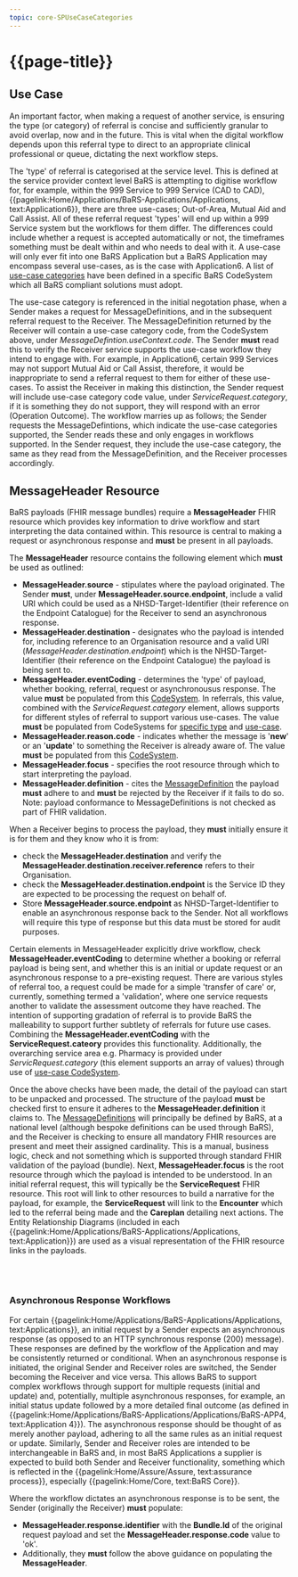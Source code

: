 ```yaml
---
topic: core-SPUseCaseCategories
---
```


# {{page-title}}

## Use Case 
An important factor, when making a request of another service, is ensuring the type (or category) of referral is concise and sufficiently granular to avoid overlap, now and in the future. This is vital when the digital workflow depends upon this referral type to direct to an appropriate clinical professional or queue, dictating the next workflow steps.

The 'type' of referral is categorised at the service level. This is defined at the service provider context level BaRS is attempting to digitise workflow for, for example, within the 999 Service to 999 Service (CAD to CAD), {{pagelink:Home/Applications/BaRS-Applications/Applications, text:Application6}}, there are three use-cases; Out-of-Area, Mutual Aid and Call Assist. All of these referral request 'types' will end up within a 999 Service system but the workflows for them differ. The differences could include whether a request is accepted automatically or not, the timeframes something must be dealt within and who needs to deal with it. A use-case will only ever fit into one BaRS Application but a BaRS Application may encompass several use-cases, as is the case with Application6. A list of [use-case categories](https://simplifier.net/nhsbookingandreferrals/usecases-categories-bars) have been defined in a specific BaRS CodeSystem which all BaRS compliant solutions must adopt. 

The use-case category is referenced in the initial negotation phase, when a Sender makes a request for MessageDefinitions, and in the subsequent referral request to the Receiver. The MessageDefinition returned by the Receiver will contain a use-case category code, from the CodeSystem above, under *MessageDefintion.useContext.code*. The Sender **must** read this to verify the Receiver service supports the use-case workflow they intend to engage with. For example, in Application6, certain 999 Services may not support Mutual Aid or Call Assist, therefore, it would be inappropriate to send a referral request to them for either of these use-cases. To assist the Receiver in making this distinction, the Sender request will include use-case category code value, under *ServiceRequest.category*, if it is something they do not support, they will respond with an error (Operation Outcome). The workflow  marries up as follows; the Sender requests the MessageDefintions, which indicate the use-case categories supported, the Sender reads these and only engages in workflows supported. In the Sender request, they include the use-case category, the same as they read from the MessageDefinition, and the Receiver processes accordingly. 

## MessageHeader Resource
BaRS payloads (FHIR message bundles) require a **MessageHeader** FHIR resource which provides key information to drive workflow and start interpreting the data contained within. This resource is central to making a request or asynchronous response and **must** be present in all payloads. 

The **MessageHeader** resource contains the following element which **must** be used as outlined: 
* **MessageHeader.source** -  stipulates where the payload originated. The Sender **must**, under **MessageHeader.source.endpoint**, include a valid URI which could be used as a NHSD-Target-Identifier (their reference on the Endpoint Catalogue) for the Receiver to send an asynchronous response.
* **MessageHeader.destination** - designates who the payload is intended for, including reference to an Organisation resource and a valid URI (*MessageHeader.destination.endpoint*) which is the NHSD-Target-Identifier (their reference on the Endpoint Catalogue) the payload is being sent to.
* **MessageHeader.eventCoding** - determines the 'type' of payload, whether booking, referral, request or asynchronousus response. The value **must** be populated from this [CodeSystem](https://simplifier.net/NHSBookingandReferrals/message-events-bars). In referrals, this value, combined with the *ServiceRequest.category* element, allows supports for different styles of referral to support various use-cases. The value **must** be populated from CodeSystems for [specific type](https://simplifier.net/NHSDigital/message-category-servicerequest) and [use-case](https://simplifier.net/nhsbookingandreferrals/usecases-categories-bars).
* **MessageHeader.reason.code** - indicates whether the message is '**new**' or an '**update**' to something the Receiver is already aware of. The value **must** be populated from this [CodeSystem](https://simplifier.net/NHSBookingandReferrals/message-reason-bars).
* **MessageHeader.focus** -  specifies the root resource through which to start interpreting the payload.
* **MessageHeader.definition** - cites the [MessageDefinition](https://simplifier.net/nhsbookingandreferrals/~resources?category=Example&exampletype=MessageDefinition&sortBy=DisplayName) the payload **must** adhere to and **must** be rejected by the Receiver if it fails to do so. Note: payload conformance to MessageDefinitions is not checked as part of FHIR validation.

When a Receiver begins to process the payload, they **must** initially ensure it is for them and they know who it is from:
* check the **MessageHeader.destination** and verify the **MessageHeader.destination.receiver.reference** refers to their Organisation. 
* check the **MessageHeader.destination.endpoint** is the Service ID they are expected to be processing the request on behalf of. 
* Store **MessageHeader.source.endpoint** as NHSD-Target-Identifier to enable an asynchronous response back to the Sender. Not all workflows will require this type of response but this data must be stored for audit purposes.

Certain elements in MessageHeader explicitly drive workflow, check **MessageHeader.eventCoding** to determine whether a booking or referral payload is being sent, and whether this is an initial or update request or an asynchronous response to a pre-existing request. There are various styles of referral too, a request could be made for a simple 'transfer of care' or, currently, something termed a 'validation', where one service requests another to validate the assessment outcome they have reached. The intention of supporting gradation of referral is to provide BaRS the malleability to support further subtlety of referrals for future use cases. Combining the **MessageHeader.eventCoding** with the **ServiceRequest.cateory** provides this functionality. Additionally, the overarching service area e.g. Pharmacy is provided under *ServicRequest.category* (this element supports an array of values) through use of [use-case CodeSystem](https://simplifier.net/nhsbookingandreferrals/usecases-categories-bars).

Once the above checks have been made, the detail of the payload can start to be unpacked and processed. The structure of the payload **must** be checked first to ensure it adheres to the **MessageHeader.definition** it claims to. The  [MessageDefinitions](https://simplifier.net/nhsbookingandreferrals/~resources?category=Example&exampletype=MessageDefinition&sortBy=DisplayName) will principally be defined by BaRS, at a national level (although bespoke definitions can be used through BaRS), and the Receiver is checking to ensure all mandatory FHIR resources are present and meet their assigned cardinality. This is a manual, business logic, check and not something which is supported through standard FHIR validation of the payload (bundle). 
Next, **MessageHeader.focus** is the root resource through which the payload is intended to be understood. In an initial referral request, this will typically be the **ServiceRequest** FHIR resource. This root will link to other resources to build a narrative for the payload, for example, the **ServiceRequest** will link to the **Encounter** which led to the referral being made and the **Careplan** detailing next actions. The Entity Relationship Diagrams (included in each {{pagelink:Home/Applications/BaRS-Applications/Applications, text:Application}}) are used as a visual representation of the FHIR resource links in the payloads.

<br>
<br>


### Asynchronous Response Workflows

For certain {{pagelink:Home/Applications/BaRS-Applications/Applications, text:Applications}}, an initial request by a Sender expects an asynchronous response (as opposed to an HTTP synchronous response (200) message). These responses are defined by the workflow of the Application and may be consistently returned or conditional. When an asynchronous response is initiated, the original Sender and Receiver roles are switched, the Sender becoming the Receiver and vice versa. This allows BaRS to support complex workflows through support for multiple requests (initial and update) and, potentially, multiple asynchronous responses, for example, an initial status update followed by a more detailed final outcome (as defined in {{pagelink:Home/Applications/BaRS-Applications/Applications/BaRS-APP4, text:Application 4}}). 
The asynchronous response should be thought of as merely another payload, adhering to all the same rules as an initial request or update. Similarly, Sender and Receiver roles are intended to be interchangeable in BaRS and, in most BaRS Applications a supplier is expected to build both Sender and Receiver functionality, something which is reflected in the {{pagelink:Home/Assure/Assure, text:assurance process}}, especially {{pagelink:Home/Core, text:BaRS Core}}.

Where the workflow dictates an asynchronous response is to be sent, the Sender (originally the Receiver) **must** populate: 
* **MessageHeader.response.identifier** with the **Bundle.Id** of the original request payload and set the **MessageHeader.response.code** value to 'ok'.
* Additionally, they **must** follow the above guidance on populating the **MessageHeader**. 









